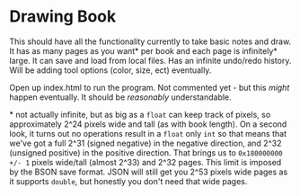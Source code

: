 # Drawing Book

This should have all the functionality currently to take basic notes and draw. It has as many pages as you want\* per book and each page is infinitely\* large. It can save and load from local files. Has an infinite undo/redo history. Will be adding tool options (color, size, ect) eventually.

Open up index.html to run the program. Not commented yet - but this *might* happen eventually. It should be *reasonably* understandable.

\* not actually infinite, but as big as a `float` can keep track of pixels, so approximately 2^24 pixels wide and tall (as with book length). On a second look, it turns out no operations result in a `float` only `int` so that means that we've got a full 2^31 (signed negative) in the negative direction, and 2^32 (unsigned positive) in the positive direction. That brings us to `0x180000000 +/- 1` pixels wide/tall (almost 2^33) and 2^32 pages. This limit is imposed by the BSON save format. JSON will still get you 2^53 pixels wide pages as it supports `double`, but honestly you don't need that wide pages.
